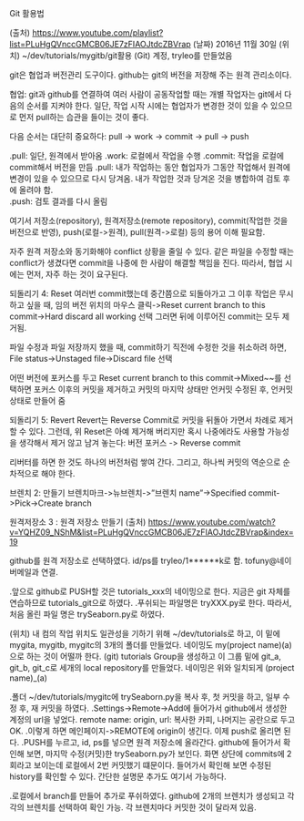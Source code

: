 Git 활용법


(출처) https://www.youtube.com/playlist?list=PLuHgQVnccGMCB06JE7zFIAOJtdcZBVrap
(날짜) 2016년 11월 30일
(위치) ~/dev/tutorials/mygitb/git활용
(Git) 계정, tryleo를 만들었음


git은 협업과 버전관리 도구이다.
github는 git의 버전을 저장해 주는 원격 관리소이다. 


협업: git과 github를 연결하여 여러 사람이 공동작업할 때는 개별 작업자는 git에서 다음의 순서를 지켜야 한다. 
일단, 작업 시작 시에는 협업자가 변경한 것이 있을 수 있으므로 먼저 pull하는 습관을 들이는 것이 좋다. 

다음 순서는 대단히 중요하다: 
pull -> work -> commit -> pull -> push

.pull: 일단, 원격에서 받아옴
.work: 로컬에서 작업을 수행
.commit: 작업을 로컬에 commit해서 버전을 만듬
.pull: 내가 작업하는 동안 협업자가 그동안 작업해서 원격에 변경이 있을 수 있으므로 다시 당겨옴. 내가 작업한 것과 당겨온 것을 병합하여 검토 후에 올려야 함.  
.push: 검토 결과를 다시 올림


여기서 저장소(repository), 원격저장소(remote repository), commit(작업한 것을 버전으로 반영), push(로컬->원격), pull(원격->로컬) 등의 용어 이해 필요함. 

자주 원격 저장소와 동기화해야 conflict 상황을 줄일 수 있다. 
같은 파일을 수정할 때는 conflict가 생겼다면 commit을 나중에 한 사람이 해결할 책임을 진다. 따라서, 협업 시에는 먼저, 자주 하는 것이 요구된다. 




되돌리기 4: Reset
여러번 commit했는데 중간쯤으로 되돌아가고 그 이후 작업은 무시하고 싶을 때,
임의 버전 위치의  마우스 클릭->Reset current branch to this commit->Hard discard all working 선택
그러면 뒤에 이루어진 commit는 모두 제거됨.

파일 수정과 파일 저장까지 했을 때, commit하기 직전에 수정한 것을 취소하려 하면, 
File status->Unstaged file->Discard file 선택

어떤 버전에 포커스를 두고 Reset current branch to this commit->Mixed~~를 선택하면 포커스 이후의 커밋을 제거하고 커밋의 마지막 상태만 언커밋 수정된 후, 언커밋 상태로 만들어 줌



되돌리기 5: Revert
Revert는 Reverse Commit로 커밋을 뒤돌아 가면서 차례로 제거할 수 있다. 그런데, 위 Reset은 아예 제거해 버리지만 혹시 나중에라도 사용할 가능성을 생각해서 제거 않고 남겨 놓는다:
버전 포커스 -> Reverse commit 

리버터를 하면 한 것도 하나의 버전처럼 쌓여 간다. 그리고, 하나씩 커밋의 역순으로 순차적으로 해야 한다. 


브렌치 2: 만들기
브렌치마크->뉴브렌치->”브렌치 name”->Specified commit->Pick->Create branch




원격저장소 3 : 원격 저장소 만들기
(출처) https://www.youtube.com/watch?v=YQHZ09_NShM&list=PLuHgQVnccGMCB06JE7zFIAOJtdcZBVrap&index=19

github를 원격 저장소로 선택하였다. 
id/ps를 tryleo/1******k로 함.  tofuny@네이버메일과 연결. 

.앞으로 github로 PUSH할 것은 tutorials_xxx의 네이밍으로 한다. 지금은 git 자체를 연습하므로 tutorials_git으로 하였다.
.푸쉬되는 파일명은 tryXXX.py로 한다. 따라서, 처음 올린 파일 명은 trySeaborn.py로 하였다. 

(위치) 내 컴의 작업 위치도 일관성을 기하기 위해 ~/dev/tutorials로 하고, 이 밑에 mygita, mygitb, mygitc의 3개의 폴더를 만들었다. 네이밍도 my(project name)(a)으로 하는 것이 어떨까 한다. 
(git) tutorials Group을 생성하고 이 그룹 밑에 git_a, git_b, git_c로 세개의 local repository를 만들었다.   네이밍은 위와 일치되게 (project name)_(a)

.폴더 ~/dev/tutorials/mygitc에 trySeaborn.py을 복사 후, 첫 커밋을 하고, 일부 수정 후, 재 커밋을 하였다. 
.Settings->Remote->Add에 들어가서 github에서 생성한 계정의 url을 넣었다. remote name: origin, url: 복사한 카피, 나머지는 공란으로 두고 OK.
.이렇게 하면 메인페이지->REMOTE에 origin이 생긴다. 이제 push로 올리면 된다. 
.PUSH를 누르고, id, ps를 넣으면 원격 저장소에 올라간다. github에 들어가서 확인해 보면, 마지막 수정(커밋)한 trySeaborn.py가 보인다. 화면 상단에 commits에 2회라고 보이는데 로컬에서 2번 커밋했기 떄문이다. 들어가서 확인해 보면 수정된 history를 확인할 수 있다. 간단한 설명문 추가도 여기서 가능하다. 

.로컬에서 branch를 만들어 추가로 푸쉬하였다. github에 2개의 브렌치가 생성되고 각각의 브렌치를 선택하여 확인 가능. 각 브렌치마다 커밋한 것이 달라져 있음. 

 




 






